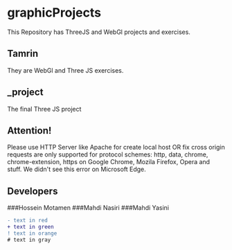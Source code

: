 # graphicProjects
This Repository has ThreeJS and WebGl projects and exercises.
## Tamrin 
They are WebGl and Three JS exercises.
## _project
The final Three JS project
## Attention!
Please use HTTP Server like Apache for create local host OR fix cross origin requests are only supported for protocol schemes: http, data, chrome, chrome-extension, https on Google Chrome, Mozila Firefox, Opera and stuff.
We didn't see this error on Microsoft Edge.
## Developers
###Hossein Motamen
###Mahdi Nasiri
###Mahdi Yasini
```diff
- text in red
+ text in green
! text in orange
# text in gray
```
